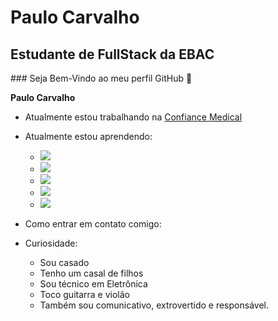 # Paulo Carvalho

## Estudante de FullStack da EBAC

<p>
    ### Seja Bem-Vindo ao meu perfil GitHub 👋


**Paulo Carvalho**


* Atualmente estou trabalhando na <a href="Confiancemedical.com.br">Confiance Medical</a>

* Atualmente estou aprendendo:
    * <img src="https://cdn.jsdelivr.net/gh/devicons/devicon/icons//-.svg" />
    * <img src="https://cdn.jsdelivr.net/gh/devicons/devicon/icons//-.svg" />
    * <img src="https://cdn.jsdelivr.net/gh/devicons/devicon/icons//-.svg" />
    * <img src="https://cdn.jsdelivr.net/gh/devicons/devicon/icons//-.svg" />
    * <img src="https://cdn.jsdelivr.net/gh/devicons/devicon/icons//-.svg" />
          
* Como entrar em contato comigo: 
    <a href='https://api.whatsapp.com/send?phone=5521999022950&text=Ol%C3%A1%2C%20tudo%20bem!%20Em%20breve%20responderei%20a%20sua%20mensagem.'></a>


* Curiosidade:
    * Sou casado
    * Tenho um casal de filhos
    * Sou técnico em Eletrônica
    * Toco guitarra e violão
    * Também sou comunicativo, extrovertido e responsável. 
</p>